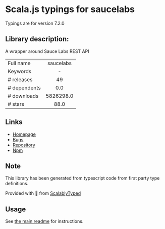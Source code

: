 
# Scala.js typings for saucelabs

Typings are for version 7.2.0

## Library description:
A wrapper around Sauce Labs REST API

|                    |                 |
| ------------------ | :-------------: |
| Full name          | saucelabs |
| Keywords           | - |
| # releases         | 49 |
| # dependents       | 0.0 |
| # downloads        | 5826298.0 |
| # stars            | 88.0 |

## Links
- [Homepage](https://github.com/saucelabs/node-saucelabs)
- [Bugs](https://github.com/saucelabs/node-saucelabs/issues)
- [Repository](https://github.com/saucelabs/node-saucelabs)
- [Npm](https://www.npmjs.com/package/saucelabs)
    


## Note
This library has been generated from typescript code from first party type definitions.

Provided with :purple_heart: from [ScalablyTyped](https://github.com/oyvindberg/ScalablyTyped)

## Usage
See [the main readme](../../readme.md) for instructions.


